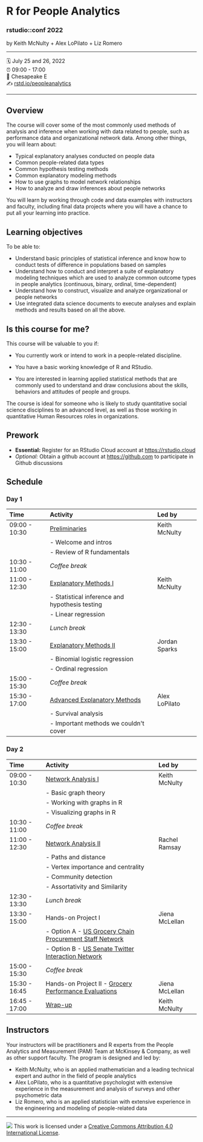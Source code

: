 R for People Analytics
================

### rstudio::conf 2022

by Keith McNulty + Alex LoPilato + Liz Romero

-----

:spiral_calendar: July 25 and 26, 2022  
:alarm_clock:     09:00 - 17:00  
:hotel:           Chesapeake E  
:writing_hand:    [rstd.io/peopleanalytics](http://rstd.io/peopleanalytics)

-----

## Overview

The course will cover some of the most commonly used methods of analysis and inference when working with data related to people, such as performance data and organizational network data. Among other things, you will learn about:
* Typical explanatory analyses conducted on people data
* Common people-related data types 
* Common hypothesis testing methods
* Common explanatory modeling methods
* How to use graphs to model network relationships 
* How to analyze and draw inferences about people networks

You will learn by working through code and data examples with instructors and faculty, including final data projects where you will have a chance to put all your learning into practice.

## Learning objectives

To be able to:
* Understand basic principles of statistical inference and know how to conduct tests of difference in populations based on samples
* Understand how to conduct and interpret a suite of explanatory modeling techniques which are used to analyze common outcome types in people analytics (continuous, binary, ordinal, time-dependent)
* Understand how to construct, visualize and analyze organizational or people networks 
* Use integrated data science documents to execute analyses and explain methods and results based on all the above.

## Is this course for me?

This course will be valuable to you if: 
 
- You currently work or intend to work in a people-related discipline. 

- You have a basic working knowledge of R and RStudio. 

- You are interested in learning applied statistical methods that are commonly used to understand and draw conclusions about the skills, behaviors and attitudes of people and groups.  
 
The course is ideal for someone who is likely to study quantitative social science disciplines to an advanced level, as well as those working in quantitative Human Resources roles in organizations.

## Prework

* **Essential:**  Register for an RStudio Cloud account at https://rstudio.cloud
* *Optional:* Obtain a github account at https://github.com to participate in Github discussions


## Schedule

### Day 1

| Time          | Activity         | Led by       |
| :------------ | :--------------- | :----------  |
| 09:00 - 10:30 | [Preliminaries](https://rstudio-conf-2022.github.io/people-analytics-rstats/materials/talks/1-preliminaries.html#1)      | Keith McNulty |
|               | - Welcome and intros   | |
|               | - Review of R fundamentals   | |
| 10:30 - 11:00 | *Coffee break*   | |
| 11:00 - 12:30 | [Explanatory Methods I](https://rstudio-conf-2022.github.io/people-analytics-rstats/materials/talks/2-inference_and_linear_regression.html#1) | Keith McNulty |
|               | - Statistical inference and hypothesis testing   | |
|               | - Linear regression | |
| 12:30 - 13:30 | *Lunch break*    | |
| 13:30 - 15:00 | [Explanatory Methods II](https://rstudio-conf-2022.github.io/people-analytics-rstats/materials/talks/3-binomial_and_ordinal_regression.html) | Jordan Sparks |
|               | - Binomial logistic regression | |
|               | - Ordinal regression | |
| 15:00 - 15:30 | *Coffee break*   | |
| 15:30 - 17:00 | [Advanced Explanatory Methods](https://rstudio-conf-2022.github.io/people-analytics-rstats/materials/talks/4-advanced_explanatory_methods.html) | Alex LoPilato |
|               | - Survival analysis                     | |
|               | - Important methods we couldn't cover              | |

### Day 2

| Time          | Activity         | Led by |
| :------------ | :--------------- | :----- |
| 09:00 - 10:30 | [Network Analysis I](https://rstudio-conf-2022.github.io/people-analytics-rstats/materials/talks/5-working_with_and_visualizing_graphs.html#1)       | Keith McNulty |
|               | - Basic graph theory | |
|               | - Working with graphs in R  | |
|               | - Visualizing graphs in R | |
| 10:30 - 11:00 | *Coffee break*   | |
| 11:00 - 12:30 | [Network Analysis II](https://rstudio-conf-2022.github.io/people-analytics-rstats/materials/talks/6-graph_metrics.html)       | Rachel Ramsay |
|               | - Paths and distance  | |
|               | - Vertex importance and centrality | |
|               | - Community detection  | |
|               | - Assortativity and Similarity | |
| 12:30 - 13:30 | *Lunch break*    | |
| 13:30 - 15:00 | Hands-on Project I | Jiena McLellan |
|               | - Option A - [US Grocery Chain Procurement Staff Network](https://rstudio-conf-2022.github.io/people-analytics-rstats/materials/talks/7A-Project_US_Grocery_Purchasing_Network.html#1) | |
|               | - Option B - [US Senate Twitter Interaction Network](https://rstudio-conf-2022.github.io/people-analytics-rstats/materials/talks/7B-Project_US_Senate_Twitter_Network.html#1) | |
| 15:00 - 15:30 | *Coffee break*   | |
| 15:30 - 16:45 | Hands-on Project II - [Grocery Performance Evaluations](https://rstudio-conf-2022.github.io/people-analytics-rstats/materials/talks/8-Project_Grocery_Evaluations.html#1)        | Jiena McLellan |
| 16:45 - 17:00 | [Wrap-up](https://rstudio-conf-2022.github.io/people-analytics-rstats/materials/talks/9-Wrapping_up.html) | Keith McNulty |

## Instructors

Your instructors will be practitioners and R experts from the People Analytics and Measurement (PAM) Team at McKinsey & Company, as well as other support faculty.  The program is designed and led by:

- Keith McNulty, who is an applied mathematician and a leading technical expert and author in the field of people analytics  
- Alex LoPilato, who is a quantitative psychologist with extensive experience in the measurement and analysis of surveys and other psychometric data
- Liz Romero, who is an applied statistician with extensive experience in the engineering and modeling of people-related data

-----

![](https://i.creativecommons.org/l/by/4.0/88x31.png) This work is
licensed under a [Creative Commons Attribution 4.0 International
License](https://creativecommons.org/licenses/by/4.0/).
